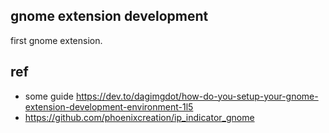 ## gnome extension development

first gnome extension.

## ref

- some guide https://dev.to/dagimgdot/how-do-you-setup-your-gnome-extension-development-environment-1l5
- https://github.com/phoenixcreation/ip_indicator_gnome
